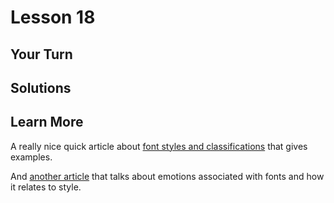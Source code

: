 # Lesson 18

## Your Turn

## Solutions

## Learn More

A really nice quick article about [font styles and classifications](https://fonts.google.com/knowledge/introducing_type/making_sense_of_typographic_classifications)
that gives examples.

And [another article](https://fonts.google.com/knowledge/choosing_type/emotive_considerations_for_choosing_typefaces) that talks about emotions associated with fonts and how it relates to style.
